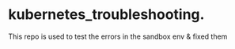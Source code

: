 # kubernetes_troubleshooting.
This repo is used to test the errors in the sandbox env &amp; fixed them
